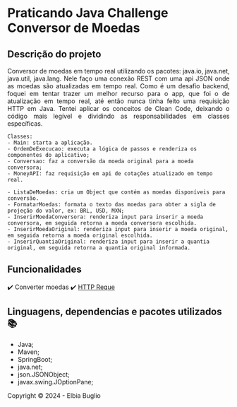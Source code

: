 
<h1>Praticando Java Challenge Conversor de Moedas
</h1> 


## Descrição do projeto 

<p align="justify">
  Conversor de moedas em tempo real utilizando os pacotes: java.io, java.net, java.util, java.lang.
  Nele faço uma conexão REST com uma api JSON onde as moedas são atualizadas em tempo real.
  Como é um desafio backend, foquei em tentar trazer um melhor recurso para o app, que foi o de atualização em tempo real, 
  até então nunca tinha feito uma requisição HTTP em Java. Tentei aplicar os conceitos de Clean Code, deixando
  o código mais legível e dividindo as responsabilidades em classes específicas.
    
    Classes:
    - Main: starta a aplicação.
    - OrdemDeExecucao: executa a lógica de passos e renderiza os componentes do aplicativo;
    - Conversao: faz a conversão da moeda original para a moeda conversora;
    - MoneyAPI: faz requisição em api de cotações atualizado em tempo real.

    - ListaDeMoedas: cria um Object que contém as moedas disponíveis para conversão.
    - FormatarMoedas: formata o texto das moedas para obter a sigla de projeção do valor, ex: BRL, USD, MXN;
    - InserirMoedaConversora: renderiza input para inserir a moeda conversora, em seguida retorna a moeda conversora escolhida.
    - InserirMoedaOriginal: renderiza input para inserir a moeda original, em seguida retorna a moeda original escolhida.
    - InserirQuantiaOriginal: renderiza input para inserir a quantia original, em seguida retorna a quantia original informada.
</p>

## Funcionalidades

:heavy_check_mark: Converter moedas 
:heavy_check_mark: [HTTP Reque](https://v6.exchangerate-api.com/v6/e23ee126610edd1c86b31c31/latest/USD)

## Linguagens, dependencias e pacotes utilizados :books:

- Java;
- Maven;
- SpringBoot;
- java.net; 
- json.JSONObject;
- javax.swing.JOptionPane;



Copyright :copyright: 2024 - Elbia Buglio
